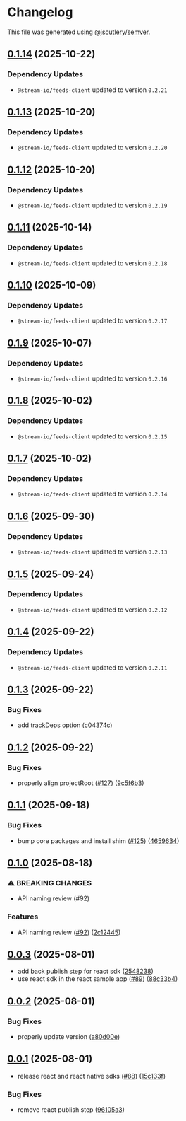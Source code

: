 # Changelog

This file was generated using [@jscutlery/semver](https://github.com/jscutlery/semver).

## [0.1.14](https://github.com/GetStream/stream-feeds-js/compare/@stream-io/feeds-react-sdk-0.1.13...@stream-io/feeds-react-sdk-0.1.14) (2025-10-22)

### Dependency Updates

* `@stream-io/feeds-client` updated to version `0.2.21`
## [0.1.13](https://github.com/GetStream/stream-feeds-js/compare/@stream-io/feeds-react-sdk-0.1.12...@stream-io/feeds-react-sdk-0.1.13) (2025-10-20)

### Dependency Updates

* `@stream-io/feeds-client` updated to version `0.2.20`
## [0.1.12](https://github.com/GetStream/stream-feeds-js/compare/@stream-io/feeds-react-sdk-0.1.11...@stream-io/feeds-react-sdk-0.1.12) (2025-10-20)

### Dependency Updates

* `@stream-io/feeds-client` updated to version `0.2.19`
## [0.1.11](https://github.com/GetStream/stream-feeds-js/compare/@stream-io/feeds-react-sdk-0.1.10...@stream-io/feeds-react-sdk-0.1.11) (2025-10-14)

### Dependency Updates

* `@stream-io/feeds-client` updated to version `0.2.18`
## [0.1.10](https://github.com/GetStream/stream-feeds-js/compare/@stream-io/feeds-react-sdk-0.1.9...@stream-io/feeds-react-sdk-0.1.10) (2025-10-09)

### Dependency Updates

* `@stream-io/feeds-client` updated to version `0.2.17`
## [0.1.9](https://github.com/GetStream/stream-feeds-js/compare/@stream-io/feeds-react-sdk-0.1.8...@stream-io/feeds-react-sdk-0.1.9) (2025-10-07)

### Dependency Updates

* `@stream-io/feeds-client` updated to version `0.2.16`
## [0.1.8](https://github.com/GetStream/stream-feeds-js/compare/@stream-io/feeds-react-sdk-0.1.7...@stream-io/feeds-react-sdk-0.1.8) (2025-10-02)

### Dependency Updates

* `@stream-io/feeds-client` updated to version `0.2.15`
## [0.1.7](https://github.com/GetStream/stream-feeds-js/compare/@stream-io/feeds-react-sdk-0.1.6...@stream-io/feeds-react-sdk-0.1.7) (2025-10-02)

### Dependency Updates

* `@stream-io/feeds-client` updated to version `0.2.14`
## [0.1.6](https://github.com/GetStream/stream-feeds-js/compare/@stream-io/feeds-react-sdk-0.1.5...@stream-io/feeds-react-sdk-0.1.6) (2025-09-30)

### Dependency Updates

* `@stream-io/feeds-client` updated to version `0.2.13`
## [0.1.5](https://github.com/GetStream/stream-feeds-js/compare/@stream-io/feeds-react-sdk-0.1.4...@stream-io/feeds-react-sdk-0.1.5) (2025-09-24)

### Dependency Updates

* `@stream-io/feeds-client` updated to version `0.2.12`
## [0.1.4](https://github.com/GetStream/stream-feeds-js/compare/@stream-io/feeds-react-sdk-0.1.3...@stream-io/feeds-react-sdk-0.1.4) (2025-09-22)

### Dependency Updates

* `@stream-io/feeds-client` updated to version `0.2.11`
## [0.1.3](https://github.com/GetStream/stream-feeds-js/compare/@stream-io/feeds-react-sdk-0.1.2...@stream-io/feeds-react-sdk-0.1.3) (2025-09-22)


### Bug Fixes

* add trackDeps option ([c04374c](https://github.com/GetStream/stream-feeds-js/commit/c04374c5faa104b8981fff632590a17f734e12f9))

## [0.1.2](https://github.com/GetStream/stream-feeds-js/compare/@stream-io/feeds-react-sdk-0.1.1...@stream-io/feeds-react-sdk-0.1.2) (2025-09-22)


### Bug Fixes

* properly align projectRoot ([#127](https://github.com/GetStream/stream-feeds-js/issues/127)) ([9c5f6b3](https://github.com/GetStream/stream-feeds-js/commit/9c5f6b32930f1263fa61d49086f6ae95ecb49a36))

## [0.1.1](https://github.com/GetStream/stream-feeds-js/compare/@stream-io/feeds-react-sdk-0.1.0...@stream-io/feeds-react-sdk-0.1.1) (2025-09-18)


### Bug Fixes

* bump core packages and install shim ([#125](https://github.com/GetStream/stream-feeds-js/issues/125)) ([4659634](https://github.com/GetStream/stream-feeds-js/commit/4659634a49cd8dc6c0a04d9199e7eb3ea4e32d19))

## [0.1.0](https://github.com/GetStream/stream-feeds-js/compare/@stream-io/feeds-react-sdk-0.0.3...@stream-io/feeds-react-sdk-0.1.0) (2025-08-18)


### ⚠ BREAKING CHANGES

* API naming review (#92)

### Features

* API naming review ([#92](https://github.com/GetStream/stream-feeds-js/issues/92)) ([2c12445](https://github.com/GetStream/stream-feeds-js/commit/2c124451a098e739e7dd803a3ca7923dacd07db3))

## [0.0.3](https://github.com/GetStream/stream-feeds-js/compare/@stream-io/feeds-react-sdk-0.0.2...@stream-io/feeds-react-sdk-0.0.3) (2025-08-01)


* add back publish step for react sdk ([2548238](https://github.com/GetStream/stream-feeds-js/commit/2548238e57cc9ddc5b9eac8e456669e777cad7fa))
* use react sdk in the react sample app ([#89](https://github.com/GetStream/stream-feeds-js/issues/89)) ([88c33b4](https://github.com/GetStream/stream-feeds-js/commit/88c33b46028a0c3634a9f8d3a0e2ae2fdfcfeeea))

## [0.0.2](https://github.com/GetStream/stream-feeds-js/compare/@stream-io/feeds-react-sdk-0.0.1...@stream-io/feeds-react-sdk-0.0.2) (2025-08-01)


### Bug Fixes

* properly update version ([a80d00e](https://github.com/GetStream/stream-feeds-js/commit/a80d00e64d01a023344ef3709d28956057feb3af))

## [0.0.1](https://github.com/GetStream/stream-feeds-js/compare/@stream-io/feeds-react-sdk-0.0.0...@stream-io/feeds-react-sdk-0.0.1) (2025-08-01)


* release react and react native sdks ([#88](https://github.com/GetStream/stream-feeds-js/issues/88)) ([15c133f](https://github.com/GetStream/stream-feeds-js/commit/15c133f3d62a46fed00fdf7635805516699350a0))


### Bug Fixes

* remove react publish step ([96105a3](https://github.com/GetStream/stream-feeds-js/commit/96105a36cba9932c4cf059cc8b5d77b766c05971))
